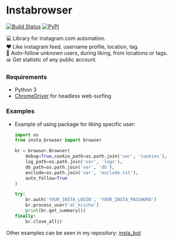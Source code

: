 # Instabrowser
[![Build Status](https://travis-ci.org/kricha/insta_browser.svg?branch=master)](https://travis-ci.org/kricha/insta_browser)
[![PyPI](https://img.shields.io/pypi/v/insta_browser.svg)](https://pypi.org/pypi/insta_browser)

💻 Library for instagram.com automation.  
♥️ Like instagram feed, username profile, location, tag.  
🤝 Auto-follow unknown users, during liking, from locations or tags.   
📊 Get statistic of any public account.  

### Requirements
* Python 3
* [ChromeDriver](https://sites.google.com/a/chromium.org/chromedriver/downloads) for headless web-surfing


### Examples

* Example of using package for liking specific user:

    ```python
    import os
    from insta_browser import browser

    br = browser.Browser(
        debug=True,cookie_path=os.path.join('var', 'cookies'),
        log_path=os.path.join('var', 'logs'),
        db_path=os.path.join('var', 'db'),
        exclude=os.path.join('var', 'exclude.txt'),
        auto_follow=True
    )

    try:
        br.auth('YOUR_INSTA_LOGIN', 'YOUR_INSTA_PASSWORD')
        br.process_user('al_kricha')
        print(br.get_summary())
    finally:
        br.close_all()

    ```

Other examples can be seen in my repository: [insta_bot](https://github.com/kricha/insta_bot)
